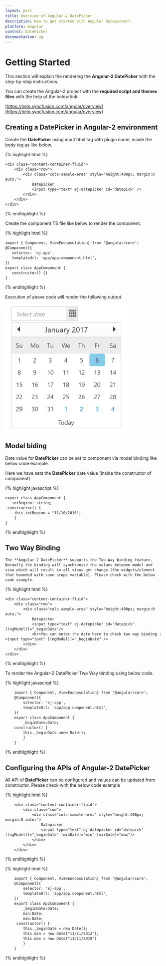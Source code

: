 ```yaml
---
layout: post
title: Overview of Angular-2 DatePicker
description: How to get started with Angular datepicker?
platform: Angular
control: DatePicker
documentation: ug
---
```


# Getting Started

This section will explain the rendering the **Angular-2 DatePicker** with the step-by-step instructions.

You can create the Angular-2 project with the **required script and themes files** with the help of the below link:

[https://help.syncfusion.com/angular/overview](https://help.syncfusion.com/angular/overview)


## Creating a DatePicker in Angular-2 environment

Create the **DatePicker** using input html tag with plugin name, inside the body tag as like below.

{% highlight html %}

    <div class="content-container-fluid">
        <div class="row">
            <div class="cols-sample-area" style="height:400px; margin:0 auto;">
                Datepicker
                <input type="text" ej-datepicker id="datepick" />
            </div>
        </div>
    </div>

{% endhighlight %}

Create the component TS file like below to render the component.

{% highlight html %}

    import { Component, ViewEncapsulation} from '@angular/core';
    @Component({
       selector: 'ej-app',
       templateUrl: 'app/app.component.html',
    })
    export class AppComponent {
       constructor() {}
    }

{% endhighlight %}

Execution of above code will render the following output.

![](gettingstarted_images\gettingstarted_img1.png)

## Model biding

Date value for **DatePicker** can be set to component via model binding like below code example.

Here we have sets the **DatePicker** date value (inside the constructor of component)

{% highlight javascript %}

    export class AppComponent {
       intBeginn: string;
     constructor() {
        this.intBeginn = "11/10/2016";
        }
    }

{% endhighlight %}

## Two Way Binding  

    The **Angular-2 DatePicker** supports the Two-Way binding feature. Normally the binding will synchronize the values between model and view which will result in all views get change (the widgets/element that bounded with same scope variable). Please check with the below code example.
                              
{% highlight html %}

    <div class="content-container-fluid">
        <div class="row">
            <div class="cols-sample-area" style="height:400px; margin:0 auto;">
                Datepicker
                <input type="text" ej-datepicker id="datepick"  [(ngModel)]="_beginDate"/>
                <br>You can enter the date here to check two way binding :<input type="text" [(ngModel)]="_beginDate" />
            </div>            
        </div>
    </div>
 
{% endhighlight %}

To render the Angular-2 DatePicker Two Way binding using below code.

{% highlight javascript %}

        import { Component, ViewEncapsulation} from '@angular/core';
        @Component({
            selector: 'ej-app',
            templateUrl: 'app/app.component.html',
        })
        export class AppComponent {
            _beginDate:Date;
        constructor() {
            this._beginDate =new Date();   
            }
        }

{% endhighlight %}

## Configuring the APIs of Angular-2 DatePicker 

All API of **DatePicker** can be configured and values can be updated from constructor. Please check with the below code example

{% highlight html %}

        <div class="content-container-fluid">
            <div class="row">
                <div class="cols-sample-area" style="height:400px; margin:0 auto;">
                    Datepicker
                    <input type="text" ej-datepicker id="datepick"  [(ngModel)]="_beginDate" [minDate]="min" [maxDate]="max"/>             
                </div>            
            </div>
        </div>

{% endhighlight %}

{% highlight html %}

        import { Component, ViewEncapsulation} from '@angular/core';
        @Component({
            selector: 'ej-app',
            templateUrl: 'app/app.component.html',
        })
        export class AppComponent {
            _beginDate:Date;
            min:Date;
            max:Date;
         constructor() {
            this._beginDate = new Date();   
            this.min = new Date("11/11/2012");
            this.max = new Date("11/11/2019")
            }
        }

{% endhighlight %}




